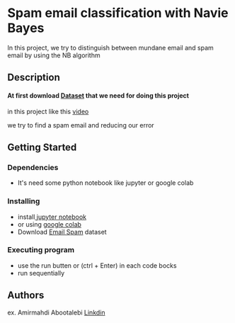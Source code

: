 # Spam email classification with Navie Bayes

In this project, we try to distinguish between mundane email and spam email by using the NB algorithm

## Description

<h4>At first download <a href="https://drive.google.com/drive/folders/1nWPOFxK3YEh8MVKdWs8A37lXmhbx-7al?usp=sharing">Dataset</a> that we need for doing this project</h4>

<p>in this project like this <a href="https://www.youtube.com/watch?v=O2L2Uv9pdDA">video</a> </p> we try to find a spam email and reducing our error

## Getting Started

### Dependencies

* It's need some python notebook like jupyter or google colab

### Installing

* install<a href="https://jupyter.org/"> jupyter notebook</a>
* or using <a href="https://colab.research.google.com/">google colab</a>
* Download <a href="https://drive.google.com/drive/folders/1nWPOFxK3YEh8MVKdWs8A37lXmhbx-7al?usp=sharing">Email Spam</a> dataset

### Executing program

* use the run butten or (ctrl + Enter) in each code bocks
* run sequentially

## Authors

ex. Amirmahdi Abootalebi [Linkdin](https://www.linkedin.com/in/amirmahdi-abootalebi/)
